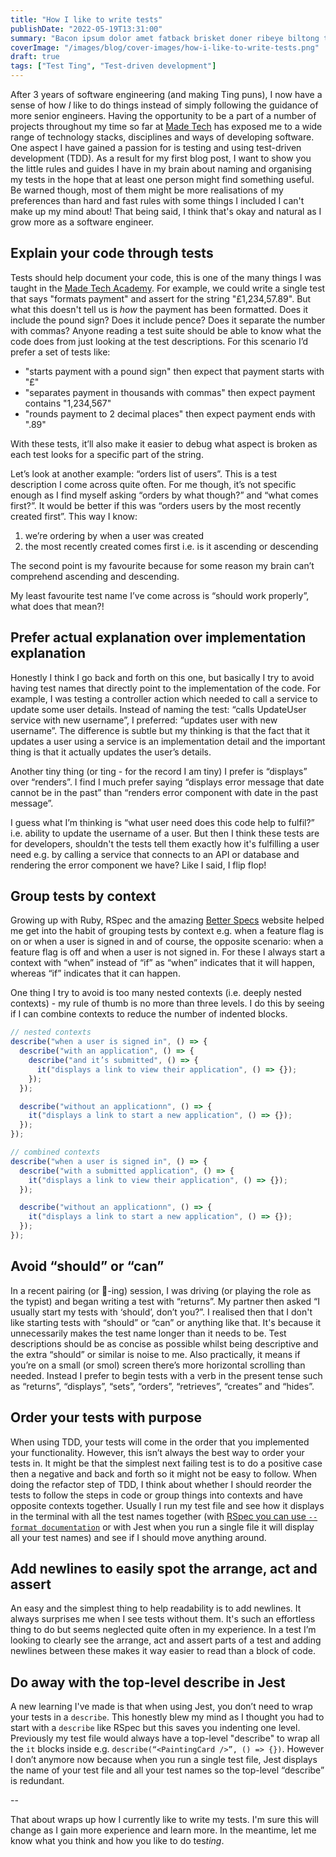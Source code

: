 ```yaml
---
title: "How I like to write tests"
publishDate: "2022-05-19T13:31:00"
summary: "Bacon ipsum dolor amet fatback brisket doner ribeye biltong tenderloin beef ribs burgdoggen shank chislic turducken bacon strip steak."
coverImage: "/images/blog/cover-images/how-i-like-to-write-tests.png"
draft: true
tags: ["Test Ting", "Test-driven development"]
---
```


After 3 years of software engineering (and making Ting puns), I now have a sense of how _I_ like to do things instead of simply following the guidance of more senior engineers. Having the opportunity to be a part of a number of projects throughout my time so far at [Made Tech](https://www.madetech.com/) has exposed me to a wide range of technology stacks, disciplines and ways of developing software. One aspect I have gained a passion for is testing and using test-driven development (TDD). As a result for my first blog post, I want to show you the little rules and guides I have in my brain about naming and organising my tests in the hope that at least one person might find something useful. Be warned though, most of them might be more realisations of my preferences than hard and fast rules with some things I included I can't make up my mind about! That being said, I think that's okay and natural as I grow more as a software engineer.

## Explain your code through tests

Tests should help document your code, this is one of the many things I was taught in the [Made Tech Academy](https://www.madetech.com/careers/academy/). For example, we could write a single test that says "formats payment" and assert for the string "£1,234,57.89". But what this doesn't tell us is _how_ the payment has been formatted. Does it include the pound sign? Does it include pence? Does it separate the number with commas? Anyone reading a test suite should be able to know what the code does from just looking at the test descriptions. For this scenario I’d prefer a set of tests like:

- "starts payment with a pound sign" then expect that payment starts with "£"
- "separates payment in thousands with commas" then expect payment contains "1,234,567"
- "rounds payment to 2 decimal places" then expect payment ends with ".89"

With these tests, it’ll also make it easier to debug what aspect is broken as each test looks for a specific part of the string.

Let’s look at another example: “orders list of users”. This is a test description I come across quite often. For me though, it’s not specific enough as I find myself asking “orders by what though?” and “what comes first?”. It would be better if this was “orders users by the most recently created first”. This way I know:

1. we’re ordering by when a user was created
2. the most recently created comes first i.e. is it ascending or descending

The second point is my favourite because for some reason my brain can’t comprehend ascending and descending.

My least favourite test name I’ve come across is “should work properly”, what does that mean?!

## Prefer actual explanation over implementation explanation

Honestly I think I go back and forth on this one, but basically I try to avoid having test names that directly point to the implementation of the code. For example, I was testing a controller action which needed to call a service to update some user details. Instead of naming the test: “calls UpdateUser service with new username”, I preferred: “updates user with new username”. The difference is subtle but my thinking is that the fact that it updates a user using a service is an implementation detail and the important thing is that it actually updates the user’s details.

Another tiny thing (or ting - for the record I am tiny) I prefer is “displays” over “renders”. I find I much prefer saying “displays error message that date cannot be in the past” than “renders error component with date in the past message”.

I guess what I’m thinking is “what user need does this code help to fulfil?” i.e. ability to update the username of a user. But then I think these tests are for developers, shouldn't the tests tell them exactly how it's fulfilling a user need e.g. by calling a service that connects to an API or database and rendering the error component we have? Like I said, I flip flop!

## Group tests by context

Growing up with Ruby, RSpec and the amazing [Better Specs](https://www.betterspecs.org/) website helped me get into the habit of grouping tests by context e.g. when a feature flag is on or when a user is signed in and of course, the opposite scenario: when a feature flag is off and when a user is not signed in. For these I always start a context with “when” instead of “if” as “when” indicates that it will happen, whereas “if” indicates that it can happen.

One thing I try to avoid is too many nested contexts (i.e. deeply nested contexts) - my rule of thumb is no more than three levels. I do this by seeing if I can combine contexts to reduce the number of indented blocks.

```js
// nested contexts
describe("when a user is signed in", () => {
  describe("with an application", () => {
    describe("and it’s submitted", () => {
      it("displays a link to view their application", () => {});
    });
  });

  describe("without an applicationn", () => {
    it("displays a link to start a new application", () => {});
  });
});

// combined contexts
describe("when a user is signed in", () => {
  describe("with a submitted application", () => {
    it("displays a link to view their application", () => {});
  });

  describe("without an applicationn", () => {
    it("displays a link to start a new application", () => {});
  });
});
```

## Avoid “should” or “can”

In a recent pairing (or 🍐-ing) session, I was driving (or playing the role as the typist) and began writing a test with “returns”. My partner then asked “I usually start my tests with ‘should’, don’t you?”. I realised then that I don't like starting tests with “should” or “can” or anything like that. It's because it unnecessarily makes the test name longer than it needs to be. Test descriptions should be as concise as possible whilst being descriptive and the extra “should” or similar is noise to me. Also practically, it means if you’re on a small (or smol) screen there’s more horizontal scrolling than needed. Instead I prefer to begin tests with a verb in the present tense such as “returns”, “displays”, “sets”, “orders”, “retrieves”, “creates” and “hides”.

## Order your tests with purpose

When using TDD, your tests will come in the order that you implemented your functionality. However, this isn’t always the best way to order your tests in. It might be that the simplest next failing test is to do a positive case then a negative and back and forth so it might not be easy to follow. When doing the refactor step of TDD, I think about whether I should reorder the tests to follow the steps in code or group things into contexts and have opposite contexts together. Usually I run my test file and see how it displays in the terminal with all the test names together (with [RSpec you can use `--format documentation`](https://relishapp.com/rspec/rspec-core/v/2-6/docs/command-line/format-option) or with Jest when you run a single file it will display all your test names) and see if I should move anything around.

## Add newlines to easily spot the arrange, act and assert

An easy and the simplest thing to help readability is to add newlines. It always surprises me when I see tests without them. It's such an effortless thing to do but seems neglected quite often in my experience. In a test I’m looking to clearly see the arrange, act and assert parts of a test and adding newlines between these makes it way easier to read than a block of code.

## Do away with the top-level describe in Jest

A new learning I've made is that when using Jest, you don’t need to wrap your tests in a `describe`. This honestly blew my mind as I thought you had to start with a `describe` like RSpec but this saves you indenting one level. Previously my test file would always have a top-level "describe" to wrap all the `it` blocks inside e.g. `describe(“<PaintingCard />”, () => {})`. However I don’t anymore now because when you run a single test file, Jest displays the name of your test file and all your test names so the top-level “describe” is redundant.

--

That about wraps up how I currently like to write my tests. I'm sure this will change as I gain more experience and learn more. In the meantime, let me know what you think and how you like to do tes*ting*.
